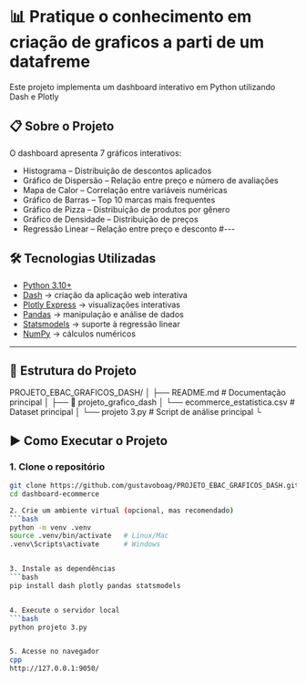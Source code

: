 # 📊 Pratique o conhecimento em criação de graficos a parti de um datafreme

Este projeto implementa um dashboard interativo em Python utilizando Dash e Plotly

## 📋 Sobre o Projeto

O dashboard apresenta 7 gráficos interativos:
- Histograma – Distribuição de descontos aplicados
- Gráfico de Dispersão – Relação entre preço e número de avaliações
- Mapa de Calor – Correlação entre variáveis numéricas
- Gráfico de Barras – Top 10 marcas mais frequentes
- Gráfico de Pizza – Distribuição de produtos por gênero
- Gráfico de Densidade – Distribuição de preços
- Regressão Linear – Relação entre preço e desconto
#---

## 🛠️ Tecnologias Utilizadas

- [Python 3.10+](https://www.python.org/)  
- [Dash](https://dash.plotly.com/) → criação da aplicação web interativa  
- [Plotly Express](https://plotly.com/python/plotly-express/) → visualizações interativas  
- [Pandas](https://pandas.pydata.org/) → manipulação e análise de dados  
- [Statsmodels](https://www.statsmodels.org/stable/index.html) → suporte à regressão linear  
- [NumPy](https://numpy.org/) → cálculos numéricos  

---

## 📁 Estrutura do Projeto
PROJETO_EBAC_GRAFICOS_DASH/
│
├── README.md                  # Documentação principal
│
├── 📂 projeto_grafico_dash
│   └── ecommerce_estatistica.csv   # Dataset principal
│   └── projeto 3.py              # Script de análise principal
└


## ▶️ Como Executar o Projeto

### 1. Clone o repositório
```bash
git clone https://github.com/gustavoboag/PROJETO_EBAC_GRAFICOS_DASH.git
cd dashboard-ecommerce

2. Crie um ambiente virtual (opcional, mas recomendado)
```bash
python -m venv .venv
source .venv/bin/activate   # Linux/Mac
.venv\Scripts\activate      # Windows


3. Instale as dependências
```bash
pip install dash plotly pandas statsmodels


4. Execute o servidor local
```bash
python projeto 3.py


5. Acesse no navegador
cpp
http://127.0.0.1:9050/
